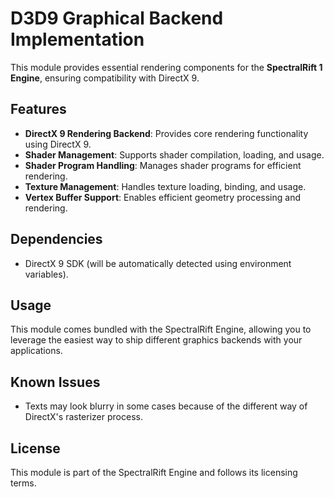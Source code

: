 # D3D9 Graphical Backend Implementation

This module provides essential rendering components for the **SpectralRift 1 Engine**, ensuring compatibility with DirectX 9.

## Features
- **DirectX 9 Rendering Backend**: Provides core rendering functionality using DirectX 9.
- **Shader Management**: Supports shader compilation, loading, and usage.
- **Shader Program Handling**: Manages shader programs for efficient rendering.
- **Texture Management**: Handles texture loading, binding, and usage.
- **Vertex Buffer Support**: Enables efficient geometry processing and rendering.

## Dependencies
- DirectX 9 SDK (will be automatically detected using environment variables).

## Usage
This module comes bundled with the SpectralRift Engine, allowing you to leverage the easiest way to ship different graphics backends with your applications.

## Known Issues
- Texts may look blurry in some cases because of the different way of DirectX's rasterizer process.

## License
This module is part of the SpectralRift Engine and follows its licensing terms.

